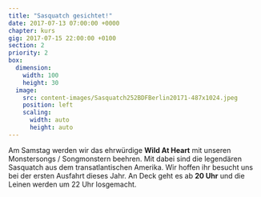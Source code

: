```yaml
---
title: "Sasquatch gesichtet!"
date: 2017-07-13 07:00:00 +0000
chapter: kurs
gig: 2017-07-15 22:00:00 +0100
section: 2
priority: 2
box:
  dimension:
    width: 100
    height: 30
  image:
    src: content-images/Sasquatch252BDFBerlin20171-487x1024.jpeg
    position: left
    scaling:
      width: auto
      height: auto
---
```


Am Samstag werden wir das ehrwürdige **Wild At Heart** mit unseren Monstersongs / Songmonstern beehren. Mit dabei sind die legendären Sasquatch aus dem transatlantischen Amerika. Wir hoffen ihr besucht uns bei der ersten Ausfahrt dieses Jahr. An Deck geht es ab **20 Uhr** und die Leinen werden um 22 Uhr losgemacht. 